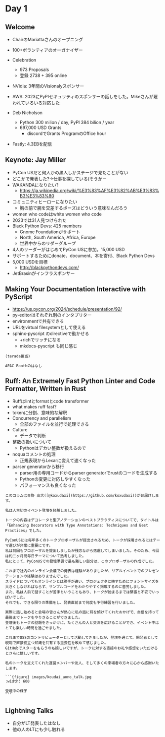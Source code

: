 # Day 1

## Welcome

* ChairのMariattaさんのオープニング
* 100+ボランティアのオーガナイザー
* Celebration
  * 973 Proposals
  * 登録 2738 + 395 online

* NVidia: 3年間のVisionalyスポンサー
* AWS: 2023にPyPIセキュリティのスポンサーの話しをした。Mikeさんが雇われていろいろ対応した
* Deb Nicholson
  * Python 300 milion / day, PyPI 384 bilion / year
  * 697,000 USD Grants
    * discordでGrants ProgramのOffice hour
* Fastly: 4.3EBを配信

## Keynote: Jay Miller

* PyCon USだと何人かの黒人しかステージで見たことがない
* どこかで発表した?→仕事を探している(そうかー
* WAKANDAになりたい?
  * <https://ja.wikipedia.org/wiki/%E3%83%AF%E3%82%AB%E3%83%B3%E3%83%80>
* コミュニティヒーローになりたい
  * 胸の前で腕を交差するポーズはどういう意味なんだろう
* women who codeはwhite women who code
* 2023では31人見つけられた
* Black Python Devs: 425 members
  * Gnome Foundationがサポート
  * North, South America, Africa, Europe
  * 世界中からのリダーグループ
* 4人のリーダーがはじめてPyCon USに参加。15,000 USD
* サポートするためにdonate、document、本を寄付、Black Python Devs
* 5,000 USDを目標
  * http://blackpythondevs.com/
* JetBrasinがインフラスポンサー

## Making Your Documentation Interactive with PyScript

* <https://us.pycon.org/2024/schedule/presentation/92/>
* py-editorはそれぞれ別のインタプリター
* environmentで共有できる
* URLをvirtual filesystemとして使える
* sphinx-pyscript のdirectiveで動かせる
  * +richでリッチになる
  * mkdocs-pyscript も同じ感じ
  
```{admonition} (いい感じのコラムタイトルにしてね)
(terada担当)

APAC Boothのはなし
```

## Ruff: An Extremely Fast Python Linter and Code Formatter, Written in Rust

* Ruffはlintとformatとcode transformer
* what makes ruff fast?
* tokenに分割、意味的な解釈
* Concurrency and parallelism
  * 全部のファイルを並行で処理できる
* Culture
  * データで判断
* 整数の扱いについて
  * Pythonはデカい整数が扱えるので
* noquaコメントの処理
  * 正規表現からLexarに変えて速くなった
* parser generatorから移行
  * parser用の専用コードからparser generatorでrustのコードを生成する
  * Pythonの変更に対応しやすくなった
  * パフォーマンスも良くなった

````{admonition} 初めて登壇の体験
このコラムは青野 高大([@koxudaxi](https://github.com/koxudaxi))がお届けします。

私は人生初のイベント登壇を経験しました。

トークの内容はデコレータと型アノテーションのベストプラクティスについてで、タイトルは「Enhancing Decorators with Type Annotations: Techniques and Best Practices」でした。

PyConUSには毎年多くのトークプロポーザルが提出されるため、トークが採用されるにはテーマ選びが非常に重要にです。
私は前回もプロポーザルを提出しましたが残念ながら落選してしまいました。そのため、今回は約二ヶ月間毎日テーマについて熟考しました。
私にとって、PyConUSでの登壇準備で最も難しい部分は、このプロポーザルの作成でした。

これまで社内のオンライン会議での発表は経験がありましたが、リアルイベントでのプレゼンテーションの経験はありませんでした。
スライドについてもオンラインとは勝手が違い、プロジェクタに映すためにフォントサイズを大きくしなければならず、サンプルコードをわかりやすく掲載するのに苦労しました。
また、私は人前で話すことが苦手ということもあり、トークが始まるまでは緊張と不安でいっぱいでした。
それでも、できる限りの準備をし、発表直前まで何度も予行練習を行いました。

実際に話し始めると会場の皆さんが熱心に私の話に耳を傾けてくれたおかげで、自信を持って最後までトークをやりきることができました。
登壇後もトークの話題をきっかけに、たくさんの人と交流を広げることができ、イベント中はとても楽しい時間を過ごせました。

これまでOSSのコントリビューターとして活動してきましたが、登壇を通じて、開発者として現場で直接役立つ知識を共有する重要性を改めて感じました。
GitHubでスターをもらうのも嬉しいですが、トークに対する直接のお礼や感想をいただけるとさらに嬉しいです。

私のトークを支えてくれた運営メンバーや友人、そして多くの来場者の方々に心から感謝いたします。

```{figure} images/koudai_aono_talk.jpg
:width: 600

登壇中の様子
```

````

## Lightning Talks

* 自分がLT発表したはなし
* 他の人のLTにも少し触れる
